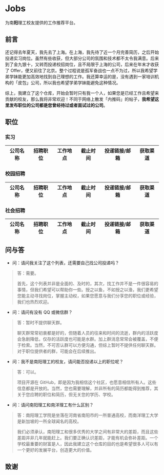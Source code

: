 # Jobs

为南**阳**理工校友提供的工作推荐平台。

## 前言

还记得去年夏天，我先去了上海。在上海，我先待了近一个月完善简历，之后开始投递实习岗位。虽然有些收获，但大部分公司的氛围和技术都不太令我满意。后来到了金九银十，又转而投递校招岗位，且不局限于上海的公司，后来在年末才收获了 Offer，便又前往了北京。整个过程说是孤军奋战也一点不为过，所以我希望学弟学妹能更加高效地找到自己理想的工作。我还算幸运的是，没有遇到一家培训机构的「皮包」公司，所以我也希望学弟学妹能避免这种情况。

综上，我建立了这个仓库，开始会暂时只有我一个人，如果您是已经工作且希望来贡献的校友，那么我将非常欢迎！不同于网络上散发「内推码」的帖子，**我希望这里发布职位的公司都是您曾经待过或者面试过的公司**。

## 职位

### 实习

| 公司名称 | 招聘职位 | 工作地点 | 截止时间 | 投递链接/邮箱 | 获取渠道 |
|:-----:|:-----:|:-----:|:-----:|:-----:|:-----:|

### 校园招聘

| 公司名称 | 招聘职位 | 工作地点 | 截止时间 | 投递链接/邮箱 | 获取渠道 |
|:-----:|:-----:|:-----:|:-----:|:-----:|:-----:|

### 社会招聘

| 公司名称 | 招聘职位 | 工作地点 | 截止时间 | 投递链接/邮箱 | 获取渠道 |
|:-----:|:-----:|:-----:|:-----:|:-----:|:-----:|

## 问与答

- 问：请问我关注了这个列表，还需要自己找公司投递吗？

> 答：需要。
>
> 首先，这个列表并非是全面的、及时的，其次，找工作并不是一件很容易的事情，但我们希望可以帮助你一些。授之以鱼，不如授之以渔，我们更希望您能主动寻找岗位，掌握主动权，如果您愿意与我们分享您的职位或经验，我们也热烈欢迎。

- 问：请问有没有 QQ 或微信群？

> 答：暂时不提供聊天群。
> 
> 聊天群常常初衷都是好的，但随着人员的往来和时间的流逝，群内的活跃度会急剧降低，仅存的活跃度也可能是水群。加上群消息常常会被覆盖，不便于检索。当然，不可否认群可以方便沟通，但综上暂时不提供任何聊天群。对于职位提供者的群，可能会在后续推出。

- 问：我不是南阳理工的校友，请问能否投递以上的职位呢？

> 答：可以。
> 
> 项目开源在 GitHub，即是因为我相信这个社区，也愿意相信所有人。这些信息都是开放的。当然，您也需要理解，并非所有的简历都能得到推荐，其关于您应聘的职位和简历，但无关您的学历、学校。

- 问：请问南阳理工和南洋理工有什么区别？

> 答：南阳理工学院是坐落在河南省南阳市的一所普通高校，而南洋理工大学是新加坡的一所全球闻名的高校。
> 
> 我们必须承认，南阳理工和很多优秀的大学之间有非常大的差距，而且这些差距并非几年就能赶上。我们要正确认识差距，才能有机会弥补差距。一个学校最重要的财富是人，因此我建立这个仓库的目的也是希望很多人可以有一个更好的发展平台，创造更大的价值。

## 致谢
